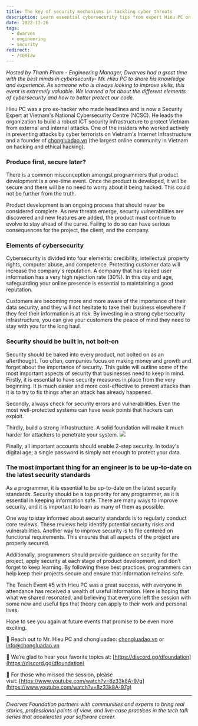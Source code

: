 ```yaml
---
title: The key of security mechanisms in tackling cyber threats
description: Learn essential cybersecurity tips from expert Hieu PC on building secure products, protecting data, and staying updated on security standards to prevent hacking and safeguard your code effectively.
date: 2022-12-26
tags:
  - dwarves
  - engineering
  - security
redirect:
  - /sQXI2w
---
```


_Hosted by Thanh Pham - Engineering Manager, Dwarves had a great time with the best minds in cybersecurity- Mr. Hieu PC to share his knowledge and experience. As someone who is always looking to improve skills, this event is extremely valuable. We learned a lot about the different elements of cybersecurity and how to better protect our code._

Hieu PC was a pro ex-hacker who made headlines and is now a Security Expert at Vietnam's National Cybersecurity Centre (NCSC). He leads the organization to build a robust ICT security infrastructure to protect Vietnam from external and internal attacks. One of the insiders who worked actively in preventing attacks by cyber terrorists on Vietnam's Internet Infrastructure and a founder of [chongluadao.vn](http://chongluadao.vn/) (the largest online community in Vietnam on hacking and ethical hacking).

### Produce first, secure later?

There is a common misconception amongst programmers that product development is a one-time event. Once the product is developed, it will be secure and there will be no need to worry about it being hacked. This could not be further from the truth.

Product development is an ongoing process that should never be considered complete. As new threats emerge, security vulnerabilities are discovered and new features are added, the product must continue to evolve to stay ahead of the curve. Failing to do so can have serious consequences for the project, the client, and the company.

### Elements of cybersecurity

Cybersecurity is divided into four elements: credibility, intellectual property rights, computer abuse, and competence. Protecting customer data will increase the company's reputation. A company that has leaked user information has a very high rejection rate (30%). In this day and age, safeguarding your online presence is essential to maintaining a good reputation.

Customers are becoming more and more aware of the importance of their data security, and they will not hesitate to take their business elsewhere if they feel their information is at risk. By investing in a strong cybersecurity infrastructure, you can give your customers the peace of mind they need to stay with you for the long haul.

### Security should be built in, not bolt-on

Security should be baked into every product, not bolted on as an afterthought. Too often, companies focus on making money and growth and forget about the importance of security. This guide will outline some of the most important aspects of security that businesses need to keep in mind.
Firstly, it is essential to have security measures in place from the very beginning. It is much easier and more cost-effective to prevent attacks than it is to try to fix things after an attack has already happened.

Secondly, always check for security errors and vulnerabilities. Even the most well-protected systems can have weak points that hackers can exploit.

Thirdly, build a strong infrastructure. A solid foundation will make it much harder for attackers to penetrate your system.
![](assets/the-key-of-security-mechanisms-in-tackling-cyber-threats_fa62db10ed0a80b37040e7fd674e6a0b_md5.webp)

Finally, all important accounts should enable 2-step security. In today's digital age, a single password is simply not enough to protect your data.

### The most important thing for an engineer is to be up-to-date on the latest security standards

As a programmer, it is essential to be up-to-date on the latest security standards. Security should be a top priority for any programmer, as it is essential in keeping information safe. There are many ways to improve security, and it is important to learn as many of them as possible.

One way to stay informed about security standards is to regularly conduct core reviews. These reviews help identify potential security risks and vulnerabilities. Another way to improve security is to file centered on functional requirements. This ensures that all aspects of the project are properly secured.

Additionally, programmers should provide guidance on security for the project, apply security at each stage of product development, and don’t forget to keep learning. By following these best practices, programmers can help keep their projects secure and ensure that information remains safe.

The Teach Event #5 with Hieu PC was a great success, with everyone in attendance has received a wealth of useful information. Here is hoping that what we shared resonated, and believing that everyone left the session with some new and useful tips that theory can apply to their work and personal lives.

Hope to see you again at future events that promise to be even more exciting.

📩 Reach out to Mr. Hieu PC and chongluadao: [chongluadao.vn](http://chongluadao.vn/) or [info@chongluadao.vn](mailto:info@chongluadao.vn)

📍 We’re glad to hear your favorite topics at: [https://discord.gg/dfoundation](https://discord.gg/dfoundation)

📍 For those who missed the session, please visit: [https://www.youtube.com/watch?v=8z33k8A-97g](https://www.youtube.com/watch?v=8z33k8A-97g)

---

_Dwarves Foundation partners with communities and experts to bring real stories, professional points of view, and live-case practices in the tech talk series that accelerates your software career._
